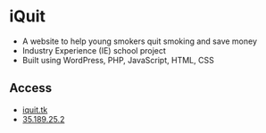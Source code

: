 # iQuit

- A website to help young smokers quit smoking and save money
- Industry Experience (IE) school project
- Built using WordPress, PHP, JavaScript, HTML, CSS

## Access

- [iquit.tk](http://iquit.tk/)
- [35.189.25.2](http://35.189.25.2/)

